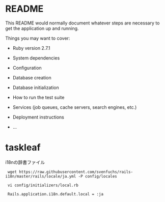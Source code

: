 # README

This README would normally document whatever steps are necessary to get the
application up and running.

Things you may want to cover:

* Ruby version
2.7.1

* System dependencies

* Configuration

* Database creation

* Database initialization

* How to run the test suite

* Services (job queues, cache servers, search engines, etc.)

* Deployment instructions

* ...
# taskleaf

i18nの辞書ファイル
```
 wget https://raw.githubusercontent.com/svenfuchs/rails-i18n/master/rails/locale/ja.yml -P config/locales

 vi config/initializers/local.rb

 Rails.application.i18n.default.local = :ja
```
